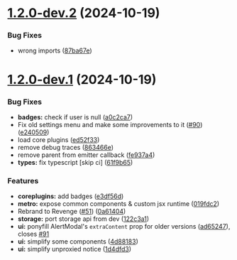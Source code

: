 # [1.2.0-dev.2](https://github.com/revenge-mod/revenge-bundle/compare/v1.2.0-dev.1...v1.2.0-dev.2) (2024-10-19)


### Bug Fixes

* wrong imports ([87ba67e](https://github.com/revenge-mod/revenge-bundle/commit/87ba67e8c2a3cec6c9b03312937dfa3f5adde0f8))

# [1.2.0-dev.1](https://github.com/revenge-mod/revenge-bundle/compare/v1.1.2...v1.2.0-dev.1) (2024-10-19)


### Bug Fixes

* **badges:** check if user is null ([a0c2ca7](https://github.com/revenge-mod/revenge-bundle/commit/a0c2ca7837c4585ead0e630d4475c354671fb8fd))
* Fix old settings menu and make some improvements to it ([#90](https://github.com/revenge-mod/revenge-bundle/issues/90)) ([e240509](https://github.com/revenge-mod/revenge-bundle/commit/e2405093eea5268d0afe88ded8735db7b5dfef43))
* load core plugins ([ed52f33](https://github.com/revenge-mod/revenge-bundle/commit/ed52f332da8a189eb1141e1f2c17f50c50562d1a))
* remove debug traces ([863466e](https://github.com/revenge-mod/revenge-bundle/commit/863466e48a741ede369a7032554191eac81e0905))
* remove parent from emitter callback ([fe937a4](https://github.com/revenge-mod/revenge-bundle/commit/fe937a4ab5631a0bb23706794511598770015e09))
* **types:** fix typescript [skip ci] ([61f9b65](https://github.com/revenge-mod/revenge-bundle/commit/61f9b6510b18032e4e91b7b2c87315d8ce6dea85))


### Features

* **coreplugins:** add badges ([e3df56d](https://github.com/revenge-mod/revenge-bundle/commit/e3df56dc58c8c6078269ef800d6ad899ddfa52d3))
* **metro:** expose common components & custom jsx runtime ([019fdc2](https://github.com/revenge-mod/revenge-bundle/commit/019fdc28b345e8b6f07cb96562f5e26c112da4cf))
* Rebrand to Revenge ([#51](https://github.com/revenge-mod/revenge-bundle/issues/51)) ([0a61404](https://github.com/revenge-mod/revenge-bundle/commit/0a614041327fa1232331676c40a8cd60839276ba))
* **storage:** port storage api from dev ([122c3a1](https://github.com/revenge-mod/revenge-bundle/commit/122c3a11e9f173c9c2ad9cd20d18926220428e8b))
* **ui:** ponyfill AlertModal's `extraContent` prop for older versions ([ad65247](https://github.com/revenge-mod/revenge-bundle/commit/ad6524772b9dd98f36b640b8fba2d36e2d6a7f2b)), closes [#91](https://github.com/revenge-mod/revenge-bundle/issues/91)
* **ui:** simplify some components ([4d88183](https://github.com/revenge-mod/revenge-bundle/commit/4d881835a63a64602dc0edc0332ee0097d28a601))
* **ui:** simplify unproxied notice ([1d4dfd3](https://github.com/revenge-mod/revenge-bundle/commit/1d4dfd311f4818d961b8667811bce7ecc0989152))
